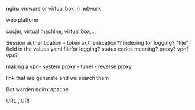 nginx
vmware or virtual box in network

web platform

cocjer, virtual machine, virtual box,...

Session authentication - token authentication??
indexing for logging?
"file" field in the values.yaml filefor logging?
status codes meaning? 
proxy?
vpn?
vps?

making a vpn- system proxy - tunel - reverse proxy

link that are generate and we search them 

Bot warden
nginx
apache

URL , URI


